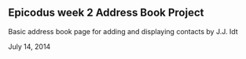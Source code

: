 ## Epicodus week 2 Address Book Project

Basic address book page for adding and displaying contacts
by J.J. Idt

July 14, 2014
